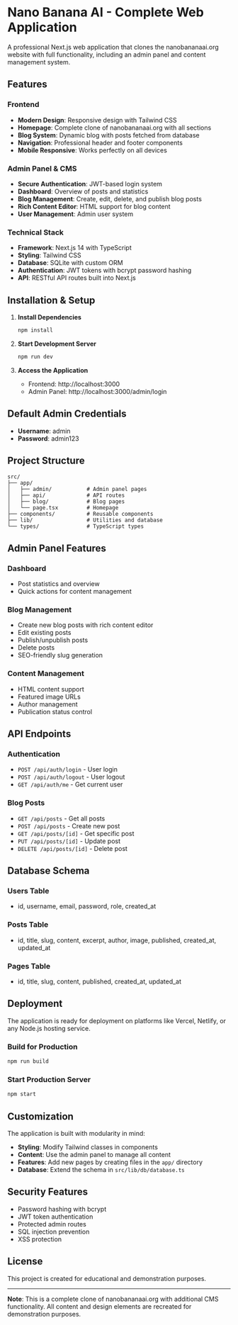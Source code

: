 # Nano Banana AI - Complete Web Application

A professional Next.js web application that clones the nanobananaai.org website with full functionality, including an admin panel and content management system.

## Features

### Frontend
- **Modern Design**: Responsive design with Tailwind CSS
- **Homepage**: Complete clone of nanobananaai.org with all sections
- **Blog System**: Dynamic blog with posts fetched from database
- **Navigation**: Professional header and footer components
- **Mobile Responsive**: Works perfectly on all devices

### Admin Panel & CMS
- **Secure Authentication**: JWT-based login system
- **Dashboard**: Overview of posts and statistics
- **Blog Management**: Create, edit, delete, and publish blog posts
- **Rich Content Editor**: HTML support for blog content
- **User Management**: Admin user system

### Technical Stack
- **Framework**: Next.js 14 with TypeScript
- **Styling**: Tailwind CSS
- **Database**: SQLite with custom ORM
- **Authentication**: JWT tokens with bcrypt password hashing
- **API**: RESTful API routes built into Next.js

## Installation & Setup

1. **Install Dependencies**
   ```bash
   npm install
   ```

2. **Start Development Server**
   ```bash
   npm run dev
   ```

3. **Access the Application**
   - Frontend: http://localhost:3000
   - Admin Panel: http://localhost:3000/admin/login

## Default Admin Credentials

- **Username**: admin
- **Password**: admin123

## Project Structure

```
src/
├── app/
│   ├── admin/           # Admin panel pages
│   ├── api/             # API routes
│   ├── blog/            # Blog pages
│   └── page.tsx         # Homepage
├── components/          # Reusable components
├── lib/                 # Utilities and database
└── types/               # TypeScript types
```

## Admin Panel Features

### Dashboard
- Post statistics and overview
- Quick actions for content management

### Blog Management
- Create new blog posts with rich content editor
- Edit existing posts
- Publish/unpublish posts
- Delete posts
- SEO-friendly slug generation

### Content Management
- HTML content support
- Featured image URLs
- Author management
- Publication status control

## API Endpoints

### Authentication
- `POST /api/auth/login` - User login
- `POST /api/auth/logout` - User logout
- `GET /api/auth/me` - Get current user

### Blog Posts
- `GET /api/posts` - Get all posts
- `POST /api/posts` - Create new post
- `GET /api/posts/[id]` - Get specific post
- `PUT /api/posts/[id]` - Update post
- `DELETE /api/posts/[id]` - Delete post

## Database Schema

### Users Table
- id, username, email, password, role, created_at

### Posts Table
- id, title, slug, content, excerpt, author, image, published, created_at, updated_at

### Pages Table
- id, title, slug, content, published, created_at, updated_at

## Deployment

The application is ready for deployment on platforms like Vercel, Netlify, or any Node.js hosting service.

### Build for Production
```bash
npm run build
```

### Start Production Server
```bash
npm start
```

## Customization

The application is built with modularity in mind:

- **Styling**: Modify Tailwind classes in components
- **Content**: Use the admin panel to manage all content
- **Features**: Add new pages by creating files in the `app/` directory
- **Database**: Extend the schema in `src/lib/db/database.ts`

## Security Features

- Password hashing with bcrypt
- JWT token authentication
- Protected admin routes
- SQL injection prevention
- XSS protection

## License

This project is created for educational and demonstration purposes.

---

**Note**: This is a complete clone of nanobananaai.org with additional CMS functionality. All content and design elements are recreated for demonstration purposes.


